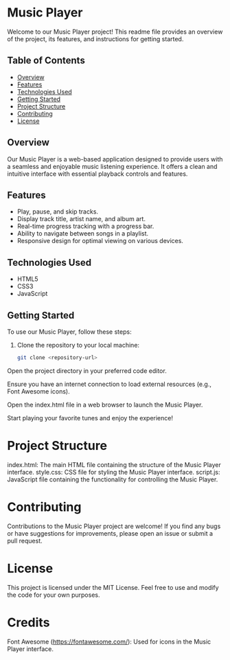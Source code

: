 # Music Player 

Welcome to our Music Player project! This readme file provides an overview of the project, its features, and instructions for getting started.
## Table of Contents

- [Overview](#Overview)
- [Features](#features)
- [Technologies Used](#Technologies-Used)
- [Getting Started](#getting-started)
- [Project Structure](#Project-Structure)
- [Contributing](#contributing)
- [License](#license)


## Overview

Our Music Player is a web-based application designed to provide users with a seamless and enjoyable music listening experience. It offers a clean and intuitive interface with essential playback controls and features.

## Features

- Play, pause, and skip tracks.
- Display track title, artist name, and album art.
- Real-time progress tracking with a progress bar.
- Ability to navigate between songs in a playlist.
- Responsive design for optimal viewing on various devices.

## Technologies Used

- HTML5
- CSS3
- JavaScript

## Getting Started

To use our Music Player, follow these steps:

1. Clone the repository to your local machine:

   ```bash
   git clone <repository-url>
Open the project directory in your preferred code editor.

Ensure you have an internet connection to load external resources (e.g., Font Awesome icons).

Open the index.html file in a web browser to launch the Music Player.

Start playing your favorite tunes and enjoy the experience!

# Project Structure
index.html: The main HTML file containing the structure of the Music Player interface.
style.css: CSS file for styling the Music Player interface.
script.js: JavaScript file containing the functionality for controlling the Music Player.

# Contributing
Contributions to the Music Player project are welcome! If you find any bugs or have suggestions for improvements, please open an issue or submit a pull request.

# License
This project is licensed under the MIT License. Feel free to use and modify the code for your own purposes.

# Credits
Font Awesome (https://fontawesome.com/): Used for icons in the Music Player interface.
